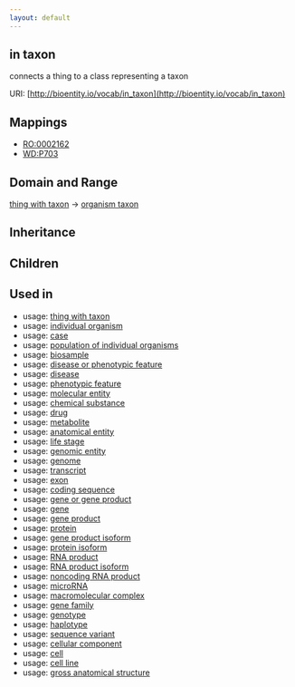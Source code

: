 ```yaml
---
layout: default
---
```


## in taxon


connects a thing to a class representing a taxon

URI: [http://bioentity.io/vocab/in_taxon](http://bioentity.io/vocab/in_taxon)
## Mappings

 * [RO:0002162](http://purl.obolibrary.org/obo/RO_0002162)
 * [WD:P703](http://purl.obolibrary.org/obo/WD_P703)

## Domain and Range

[thing with taxon](ThingWithTaxon.html) -> [organism taxon](OrganismTaxon.html)

## Inheritance


## Children


## Used in

 *  usage: [thing with taxon](ThingWithTaxon.html)
 *  usage: [individual organism](IndividualOrganism.html)
 *  usage: [case](Case.html)
 *  usage: [population of individual organisms](PopulationOfIndividualOrganisms.html)
 *  usage: [biosample](Biosample.html)
 *  usage: [disease or phenotypic feature](DiseaseOrPhenotypicFeature.html)
 *  usage: [disease](Disease.html)
 *  usage: [phenotypic feature](PhenotypicFeature.html)
 *  usage: [molecular entity](MolecularEntity.html)
 *  usage: [chemical substance](ChemicalSubstance.html)
 *  usage: [drug](Drug.html)
 *  usage: [metabolite](Metabolite.html)
 *  usage: [anatomical entity](AnatomicalEntity.html)
 *  usage: [life stage](LifeStage.html)
 *  usage: [genomic entity](GenomicEntity.html)
 *  usage: [genome](Genome.html)
 *  usage: [transcript](Transcript.html)
 *  usage: [exon](Exon.html)
 *  usage: [coding sequence](CodingSequence.html)
 *  usage: [gene or gene product](GeneOrGeneProduct.html)
 *  usage: [gene](Gene.html)
 *  usage: [gene product](GeneProduct.html)
 *  usage: [protein](Protein.html)
 *  usage: [gene product isoform](GeneProductIsoform.html)
 *  usage: [protein isoform](ProteinIsoform.html)
 *  usage: [RNA product](RnaProduct.html)
 *  usage: [RNA product isoform](RnaProductIsoform.html)
 *  usage: [noncoding RNA product](NoncodingRnaProduct.html)
 *  usage: [microRNA](Microrna.html)
 *  usage: [macromolecular complex](MacromolecularComplex.html)
 *  usage: [gene family](GeneFamily.html)
 *  usage: [genotype](Genotype.html)
 *  usage: [haplotype](Haplotype.html)
 *  usage: [sequence variant](SequenceVariant.html)
 *  usage: [cellular component](CellularComponent.html)
 *  usage: [cell](Cell.html)
 *  usage: [cell line](CellLine.html)
 *  usage: [gross anatomical structure](GrossAnatomicalStructure.html)
